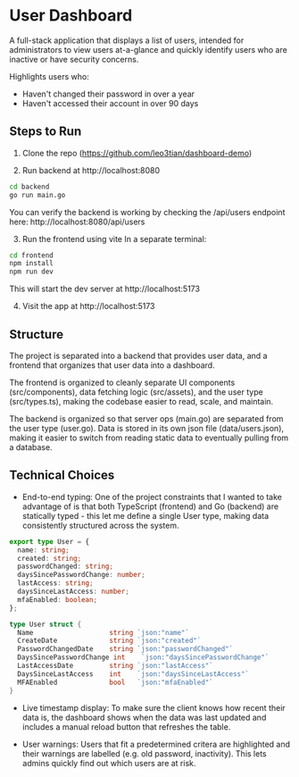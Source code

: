 # User Dashboard

A full-stack application that displays a list of users, intended for administrators to view users at-a-glance and quickly identify users who are inactive or have security concerns.

Highlights users who:
- Haven't changed their password in over a year
- Haven't accessed their account in over 90 days

## Steps to Run

1. Clone the repo (https://github.com/leo3tian/dashboard-demo)

2. Run backend at http://localhost:8080
```bash
cd backend
go run main.go
```
You can verify the backend is working by checking the /api/users endpoint here: http://localhost:8080/api/users

3. Run the frontend using vite
In a separate terminal:
```bash
cd frontend
npm install
npm run dev
```
This will start the dev server at http://localhost:5173

4. Visit the app at http://localhost:5173

## Structure

The project is separated into a backend that provides user data, and a frontend that organizes that user data into a dashboard. 

The frontend is organized to cleanly separate UI components (src/components), data fetching logic (src/assets), and the user type (src/types.ts), making the codebase easier to read, scale, and maintain.

The backend is organized so that server ops (main.go) are separated from the user type (user.go). Data is stored in its own json file (data/users.json), making it easier to switch from reading static data to eventually pulling from a database.

## Technical Choices

- End-to-end typing: One of the project constraints that I wanted to take advantage of is that both TypeScript (frontend) and Go (backend) are statically typed - this let me define a single User type, making data consistently structured across the system.
```ts
export type User = {
  name: string;
  created: string;
  passwordChanged: string;
  daysSincePasswordChange: number;
  lastAccess: string;
  daysSinceLastAccess: number;
  mfaEnabled: boolean;
};
```

```go
type User struct {
  Name                   string `json:"name"`
  CreateDate             string `json:"created"`
  PasswordChangedDate    string `json:"passwordChanged"`
  DaysSincePasswordChange int    `json:"daysSincePasswordChange"`
  LastAccessDate         string `json:"lastAccess"`
  DaysSinceLastAccess    int    `json:"daysSinceLastAccess"`
  MFAEnabled             bool   `json:"mfaEnabled"`
}
```

- Live timestamp display: To make sure the client knows how recent their data is, the dashboard shows when the data was last updated and includes a manual reload button that refreshes the table. 

- User warnings: Users that fit a predetermined critera are highlighted and their warnings are labelled (e.g. old password, inactivity). This lets admins quickly find out which users are at risk.


